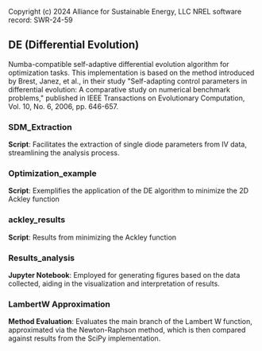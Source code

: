 Copyright (c) 2024 Alliance for Sustainable Energy, LLC
NREL software record: SWR-24-59

## DE (Differential Evolution)
Numba-compatible self-adaptive differential evolution algorithm for optimization tasks. This implementation is based on the method introduced by Brest, Janez, et al., in their study "Self-adapting control parameters in differential evolution: A comparative study on numerical benchmark problems," published in IEEE Transactions on Evolutionary Computation, Vol. 10, No. 6, 2006, pp. 646-657.

### SDM_Extraction
**Script**: Facilitates the extraction of single diode parameters from IV data, streamlining the analysis process.

### Optimization_example
**Script**: Exemplifies the application of the DE algorithm to minimize the 2D Ackley function

### ackley_results
**Script**: Results from minimizing the Ackley function

### Results_analysis
**Jupyter Notebook**: Employed for generating figures based on the data collected, aiding in the visualization and interpretation of results.

### LambertW Approximation
**Method Evaluation**: Evaluates the main branch of the Lambert W function, approximated via the Newton-Raphson method, which is then compared against results from the SciPy implementation.
